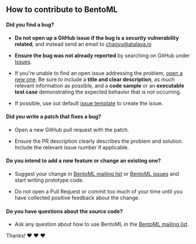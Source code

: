 ## How to contribute to BentoML

#### **Did you find a bug?**

* **Do not open up a GitHub issue if the bug is a security vulnerability
  related**, and instead send an email to chaoyu@atalaya.io

* **Ensure the bug was not already reported** by searching on GitHub under [Issues](https://github.com/bentoml/bentoml/issues).

* If you're unable to find an open issue addressing the problem, [open a new one](https://github.com/bentoml/bentoml/issues/new). Be sure to include a **title and clear description**, as much relevant information as possible, and a **code sample** or an **executable test case** demonstrating the expected behavior that is not occurring.

* If possible, use out default [issue
  template](https://github.com/bentoml/bentoml/blob/master/.github/ISSUE_TEMPLATE.md) to create the issue.

#### **Did you write a patch that fixes a bug?**

* Open a new GitHub pull request with the patch.

* Ensure the PR description clearly describes the problem and solution. Include
  the relevant issue number if applicable.

#### **Do you intend to add a new feature or change an existing one?**

* Suggest your change in [BentoML mailing list](https://groups.google.com/forum/#!forum/bentoml)
  or [BentoML issues](https://github.com/bentoml/bentoml/issues) and start writing prototype code.

* Do not open a Pull Request or commit too much of your time until you have
  collected positive feedback about the change.

#### **Do you have questions about the source code?**

* Ask any question about how to use BentoML in the
  [BentoML mailing list](https://groups.google.com/forum/#!forum/bentoml).

Thanks! :heart: :heart: :heart:
